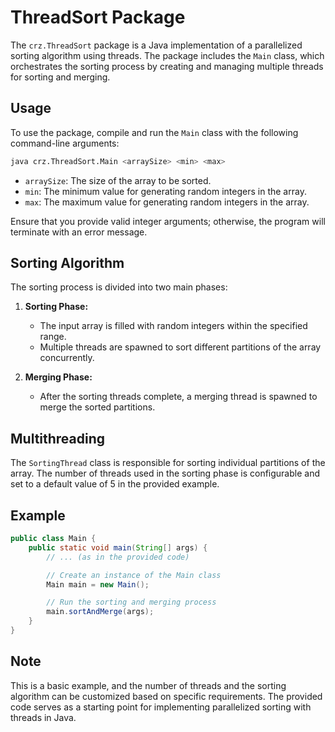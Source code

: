 # ThreadSort Package

The `crz.ThreadSort` package is a Java implementation of a parallelized sorting algorithm using threads. The package includes the `Main` class, which orchestrates the sorting process by creating and managing multiple threads for sorting and merging.

## Usage

To use the package, compile and run the `Main` class with the following command-line arguments:

```bash
java crz.ThreadSort.Main <arraySize> <min> <max>
```

- `arraySize`: The size of the array to be sorted.
- `min`: The minimum value for generating random integers in the array.
- `max`: The maximum value for generating random integers in the array.

Ensure that you provide valid integer arguments; otherwise, the program will terminate with an error message.

## Sorting Algorithm

The sorting process is divided into two main phases:

1. **Sorting Phase:**
   - The input array is filled with random integers within the specified range.
   - Multiple threads are spawned to sort different partitions of the array concurrently.

2. **Merging Phase:**
   - After the sorting threads complete, a merging thread is spawned to merge the sorted partitions.

## Multithreading

The `SortingThread` class is responsible for sorting individual partitions of the array. The number of threads used in the sorting phase is configurable and set to a default value of 5 in the provided example.

## Example

```java
public class Main {
    public static void main(String[] args) {
        // ... (as in the provided code)

        // Create an instance of the Main class
        Main main = new Main();

        // Run the sorting and merging process
        main.sortAndMerge(args);
    }
}
```

## Note

This is a basic example, and the number of threads and the sorting algorithm can be customized based on specific requirements. The provided code serves as a starting point for implementing parallelized sorting with threads in Java.